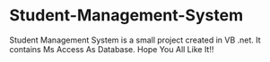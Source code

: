 # Student-Management-System
Student Management System is a small project created in VB .net. It contains Ms Access As Database.
Hope You All Like It!!

